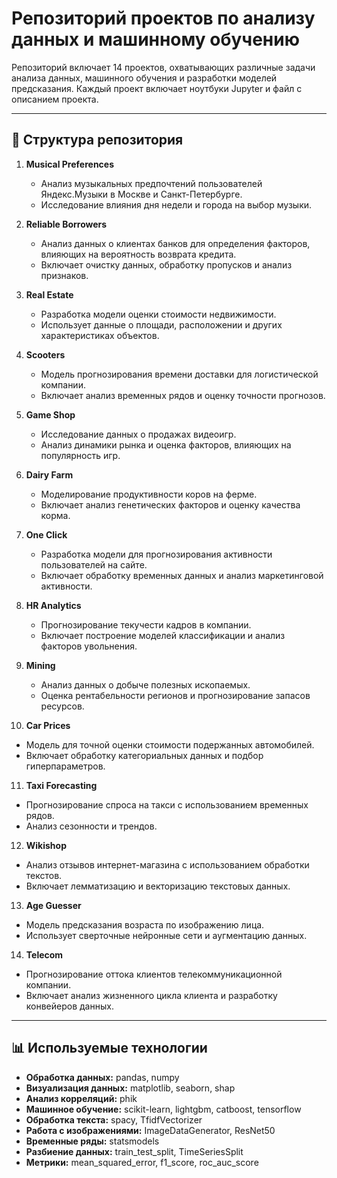 # Репозиторий проектов по анализу данных и машинному обучению

Репозиторий включает 14 проектов, охватывающих различные задачи анализа данных, машинного обучения и разработки моделей предсказания. Каждый проект включает ноутбуки Jupyter и файл с описанием проекта.

---

## 📁 Структура репозитория

1. **Musical Preferences**  
   - Анализ музыкальных предпочтений пользователей Яндекс.Музыки в Москве и Санкт-Петербурге.  
   - Исследование влияния дня недели и города на выбор музыки.  

2. **Reliable Borrowers**  
   - Анализ данных о клиентах банков для определения факторов, влияющих на вероятность возврата кредита.  
   - Включает очистку данных, обработку пропусков и анализ признаков.  

3. **Real Estate**  
   - Разработка модели оценки стоимости недвижимости. 
   - Использует данные о площади, расположении и других характеристиках объектов.  

4. **Scooters**  
   - Модель прогнозирования времени доставки для логистической компании.  
   - Включает анализ временных рядов и оценку точности прогнозов.  

5. **Game Shop**  
   - Исследование данных о продажах видеоигр.  
   - Анализ динамики рынка и оценка факторов, влияющих на популярность игр.  

6. **Dairy Farm**  
   - Моделирование продуктивности коров на ферме.  
   - Включает анализ генетических факторов и оценку качества корма.  

7. **One Click**  
   - Разработка модели для прогнозирования активности пользователей на сайте.  
   - Включает обработку временных данных и анализ маркетинговой активности.  

8. **HR Analytics**  
   - Прогнозирование текучести кадров в компании.  
   - Включает построение моделей классификации и анализ факторов увольнения.  

9. **Mining**  
   - Анализ данных о добыче полезных ископаемых.  
   - Оценка рентабельности регионов и прогнозирование запасов ресурсов.  

10. **Car Prices**  
   - Модель для точной оценки стоимости подержанных автомобилей.  
   - Включает обработку категориальных данных и подбор гиперпараметров.  

11. **Taxi Forecasting**  
   - Прогнозирование спроса на такси с использованием временных рядов.  
   - Анализ сезонности и трендов.  

12. **Wikishop**  
   - Анализ отзывов интернет-магазина с использованием обработки текстов.  
   - Включает лемматизацию и векторизацию текстовых данных.  

13. **Age Guesser**  
   - Модель предсказания возраста по изображению лица.  
   - Использует сверточные нейронные сети и аугментацию данных.  

14. **Telecom**  
   - Прогнозирование оттока клиентов телекоммуникационной компании.  
   - Включает анализ жизненного цикла клиента и разработку конвейеров данных.  

---

## 📊 Используемые технологии

- **Обработка данных:** pandas, numpy
- **Визуализация данных:** matplotlib, seaborn, shap  
- **Анализ корреляций:** phik  
- **Машинное обучение:** scikit-learn, lightgbm, catboost, tensorflow  
- **Обработка текста:** spacy, TfidfVectorizer  
- **Работа с изображениями:** ImageDataGenerator, ResNet50  
- **Временные ряды:** statsmodels  
- **Разбиение данных:** train_test_split, TimeSeriesSplit  
- **Метрики:** mean_squared_error, f1_score, roc_auc_score  
